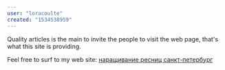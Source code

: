 ```yaml
---
user: "loracoulte"
created: "1534538959"
---
```


Quality articles is the main to invite the people to visit the web page, 
that's what this site is providing.

Feel free to surf to my web site: <a href="http://ask.nevershutdown.com/index.php/2401659/0">наращивание ресниц санкт-петербург</a>
